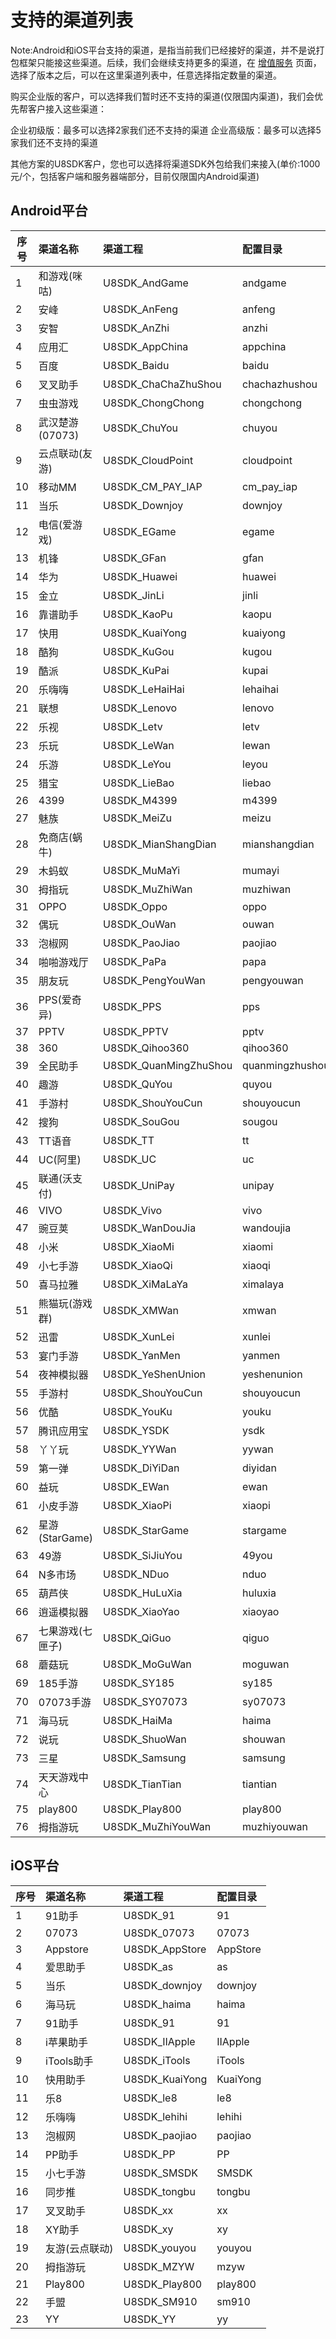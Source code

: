支持的渠道列表
===========

Note:Android和iOS平台支持的渠道，是指当前我们已经接好的渠道，并不是说打包框架只能接这些渠道。后续，我们会继续支持更多的渠道，在 [增值服务](http://www.u8sdk.com/plus) 页面，选择了版本之后，可以在这里渠道列表中，任意选择指定数量的渠道。


购买企业版的客户，可以选择我们暂时还不支持的渠道(仅限国内渠道)，我们会优先帮客户接入这些渠道：

企业初级版：最多可以选择2家我们还不支持的渠道
企业高级版：最多可以选择5家我们还不支持的渠道

其他方案的U8SDK客户，您也可以选择将渠道SDK外包给我们来接入(单价:1000元/个，包括客户端和服务器端部分，目前仅限国内Android渠道)


Android平台
-------

| 序号  | 渠道名称    | 渠道工程  | 配置目录  |
|-------|:-----------|:---------|:---------|
| 1     | 和游戏(咪咕) | U8SDK_AndGame | andgame |
| 2     | 安峰 | U8SDK_AnFeng | anfeng |
| 3     | 安智| U8SDK_AnZhi | anzhi |
| 4     | 应用汇 | U8SDK_AppChina  | appchina |
| 5     | 百度 | U8SDK_Baidu  | baidu |
| 6     | 叉叉助手 | U8SDK_ChaChaZhuShou  | chachazhushou |
| 7     | 虫虫游戏 | U8SDK_ChongChong  | chongchong |
| 8     | 武汉楚游(07073) | U8SDK_ChuYou  | chuyou |
| 9     | 云点联动(友游) | U8SDK_CloudPoint  | cloudpoint |
| 10    | 移动MM | U8SDK_CM_PAY_IAP  | cm_pay_iap |
| 11    | 当乐 | U8SDK_Downjoy  | downjoy |
| 12    | 电信(爱游戏) | U8SDK_EGame  | egame |
| 13    | 机锋 | U8SDK_GFan  | gfan |
| 14    | 华为 | U8SDK_Huawei  | huawei |
| 15    | 金立 | U8SDK_JinLi  | jinli |
| 16    | 靠谱助手 | U8SDK_KaoPu  | kaopu |
| 17    | 快用 | U8SDK_KuaiYong  | kuaiyong |
| 18    | 酷狗 | U8SDK_KuGou  | kugou |
| 19    | 酷派 | U8SDK_KuPai  | kupai |
| 20    | 乐嗨嗨 | U8SDK_LeHaiHai  | lehaihai |
| 21    | 联想 | U8SDK_Lenovo  | lenovo |
| 22    | 乐视 | U8SDK_Letv  | letv |
| 23    | 乐玩 | U8SDK_LeWan  | lewan |
| 24    | 乐游 | U8SDK_LeYou  | leyou |
| 25    | 猎宝 | U8SDK_LieBao  | liebao |
| 26    | 4399 | U8SDK_M4399  | m4399 |
| 27    | 魅族 | U8SDK_MeiZu  | meizu |
| 28    | 免商店(蜗牛) | U8SDK_MianShangDian  | mianshangdian |
| 29    | 木蚂蚁 | U8SDK_MuMaYi  | mumayi |
| 30    | 拇指玩 | U8SDK_MuZhiWan  | muzhiwan |
| 31    | OPPO | U8SDK_Oppo  | oppo |
| 32    | 偶玩 | U8SDK_OuWan  | ouwan |
| 33    | 泡椒网 | U8SDK_PaoJiao  | paojiao |
| 34    | 啪啪游戏厅 | U8SDK_PaPa  | papa |
| 35    | 朋友玩 | U8SDK_PengYouWan  | pengyouwan |
| 36    | PPS(爱奇异) | U8SDK_PPS  | pps |
| 37    | PPTV | U8SDK_PPTV  | pptv |
| 38    | 360 | U8SDK_Qihoo360  | qihoo360 |
| 39    | 全民助手 | U8SDK_QuanMingZhuShou  | quanmingzhushou |
| 40    | 趣游 | U8SDK_QuYou  | quyou |
| 41    | 手游村 | U8SDK_ShouYouCun  | shouyoucun |
| 42    | 搜狗 | U8SDK_SouGou  | sougou |
| 43    | TT语音 | U8SDK_TT  | tt |
| 44    | UC(阿里) | U8SDK_UC  | uc |
| 45    | 联通(沃支付) | U8SDK_UniPay  | unipay |
| 46    | VIVO | U8SDK_Vivo  | vivo |
| 47    | 豌豆荚 | U8SDK_WanDouJia  | wandoujia |
| 48    | 小米 | U8SDK_XiaoMi  | xiaomi |
| 49    | 小七手游 | U8SDK_XiaoQi  | xiaoqi |
| 50    | 喜马拉雅 | U8SDK_XiMaLaYa  | ximalaya |
| 51    | 熊猫玩(游戏群) | U8SDK_XMWan  | xmwan |
| 52    | 迅雷 | U8SDK_XunLei  | xunlei |
| 53    | 宴门手游 | U8SDK_YanMen  | yanmen |
| 54    | 夜神模拟器 | U8SDK_YeShenUnion  | yeshenunion |
| 55    | 手游村 | U8SDK_ShouYouCun  | shouyoucun |
| 56    | 优酷 | U8SDK_YouKu  | youku |
| 57    | 腾讯应用宝 | U8SDK_YSDK  | ysdk |
| 58    | 丫丫玩 | U8SDK_YYWan  | yywan |
| 59    | 第一弹 | U8SDK_DiYiDan  | diyidan |
| 60    | 益玩 | U8SDK_EWan  | ewan |
| 61    | 小皮手游 | U8SDK_XiaoPi  | xiaopi |
| 62    | 星游(StarGame) | U8SDK_StarGame  | stargame |
| 63    | 49游 | U8SDK_SiJiuYou  | 49you |
| 64    | N多市场 | U8SDK_NDuo  | nduo |
| 65    | 葫芦侠 | U8SDK_HuLuXia  | huluxia |
| 66    | 逍遥模拟器 | U8SDK_XiaoYao  | xiaoyao |
| 67    | 七果游戏(七匣子) | U8SDK_QiGuo  | qiguo |
| 68    | 蘑菇玩 | U8SDK_MoGuWan  | moguwan |
| 69    | 185手游 | U8SDK_SY185  | sy185 |
| 70    | 07073手游 | U8SDK_SY07073  | sy07073 |
| 71    | 海马玩 | U8SDK_HaiMa  | haima |
| 72    | 说玩 | U8SDK_ShuoWan  | shouwan |
| 73    | 三星 | U8SDK_Samsung  | samsung |
| 74    | 天天游戏中心 | U8SDK_TianTian  | tiantian |
| 75    | play800 | U8SDK_Play800  | play800 |
| 76    | 拇指游玩 | U8SDK_MuZhiYouWan  | muzhiyouwan |



iOS平台
-------

| 序号  | 渠道名称    | 渠道工程  | 配置目录  |
|-------|:-----------|:---------|:---------|
| 1     | 91助手 | U8SDK_91 | 91 |
| 2     | 07073 | U8SDK_07073 | 07073 |
| 3     | Appstore | U8SDK_AppStore | AppStore |
| 4     | 爱思助手 | U8SDK_as | as |
| 5     | 当乐 | U8SDK_downjoy | downjoy |
| 6     | 海马玩 | U8SDK_haima | haima |
| 7     | 91助手 | U8SDK_91 | 91 |
| 8     | i苹果助手 | U8SDK_IIApple | IIApple |
| 9     | iTools助手 | U8SDK_iTools | iTools |
| 10    | 快用助手 | U8SDK_KuaiYong | KuaiYong |
| 11    | 乐8 | U8SDK_le8 | le8 |
| 12    | 乐嗨嗨 | U8SDK_lehihi | lehihi |
| 13    | 泡椒网 | U8SDK_paojiao | paojiao |
| 14    | PP助手 | U8SDK_PP | PP |
| 15    | 小七手游 | U8SDK_SMSDK | SMSDK |
| 16    | 同步推 | U8SDK_tongbu | tongbu |
| 17    | 叉叉助手 | U8SDK_xx | xx |
| 18    | XY助手 | U8SDK_xy | xy |
| 19    | 友游(云点联动) | U8SDK_youyou | youyou |
| 20    | 拇指游玩 | U8SDK_MZYW | mzyw |
| 21    | Play800 | U8SDK_Play800 | play800 |
| 22    | 手盟 | U8SDK_SM910 | sm910 |
| 23    | YY | U8SDK_YY | yy |
